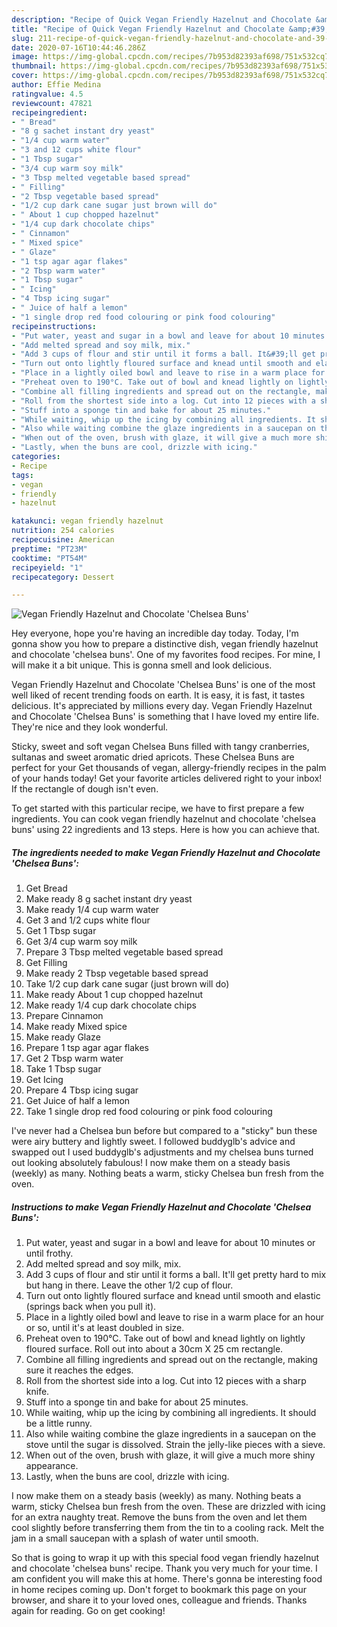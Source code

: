 ```yaml
---
description: "Recipe of Quick Vegan Friendly Hazelnut and Chocolate &amp;#39;Chelsea Buns&amp;#39;"
title: "Recipe of Quick Vegan Friendly Hazelnut and Chocolate &amp;#39;Chelsea Buns&amp;#39;"
slug: 211-recipe-of-quick-vegan-friendly-hazelnut-and-chocolate-and-39-chelsea-buns-and-39
date: 2020-07-16T10:44:46.286Z
image: https://img-global.cpcdn.com/recipes/7b953d82393af698/751x532cq70/vegan-friendly-hazelnut-and-chocolate-chelsea-buns-recipe-main-photo.jpg
thumbnail: https://img-global.cpcdn.com/recipes/7b953d82393af698/751x532cq70/vegan-friendly-hazelnut-and-chocolate-chelsea-buns-recipe-main-photo.jpg
cover: https://img-global.cpcdn.com/recipes/7b953d82393af698/751x532cq70/vegan-friendly-hazelnut-and-chocolate-chelsea-buns-recipe-main-photo.jpg
author: Effie Medina
ratingvalue: 4.5
reviewcount: 47821
recipeingredient:
- " Bread"
- "8 g sachet instant dry yeast"
- "1/4 cup warm water"
- "3 and 12 cups white flour"
- "1 Tbsp sugar"
- "3/4 cup warm soy milk"
- "3 Tbsp melted vegetable based spread"
- " Filling"
- "2 Tbsp vegetable based spread"
- "1/2 cup dark cane sugar just brown will do"
- " About 1 cup chopped hazelnut"
- "1/4 cup dark chocolate chips"
- " Cinnamon"
- " Mixed spice"
- " Glaze"
- "1 tsp agar agar flakes"
- "2 Tbsp warm water"
- "1 Tbsp sugar"
- " Icing"
- "4 Tbsp icing sugar"
- " Juice of half a lemon"
- "1 single drop red food colouring or pink food colouring"
recipeinstructions:
- "Put water, yeast and sugar in a bowl and leave for about 10 minutes or until frothy."
- "Add melted spread and soy milk, mix."
- "Add 3 cups of flour and stir until it forms a ball. It&#39;ll get pretty hard to mix but hang in there. Leave the other 1/2 cup of flour."
- "Turn out onto lightly floured surface and knead until smooth and elastic (springs back when you pull it)."
- "Place in a lightly oiled bowl and leave to rise in a warm place for an hour or so, until it&#39;s at least doubled in size."
- "Preheat oven to 190°C. Take out of bowl and knead lightly on lightly floured surface. Roll out into about a 30cm X 25 cm rectangle."
- "Combine all filling ingredients and spread out on the rectangle, making sure it reaches the edges."
- "Roll from the shortest side into a log. Cut into 12 pieces with a sharp knife."
- "Stuff into a sponge tin and bake for about 25 minutes."
- "While waiting, whip up the icing by combining all ingredients. It should be a little runny."
- "Also while waiting combine the glaze ingredients in a saucepan on the stove until the sugar is dissolved. Strain the jelly-like pieces with a sieve."
- "When out of the oven, brush with glaze, it will give a much more shiny appearance."
- "Lastly, when the buns are cool, drizzle with icing."
categories:
- Recipe
tags:
- vegan
- friendly
- hazelnut

katakunci: vegan friendly hazelnut 
nutrition: 254 calories
recipecuisine: American
preptime: "PT23M"
cooktime: "PT54M"
recipeyield: "1"
recipecategory: Dessert

---
```



![Vegan Friendly Hazelnut and Chocolate &#39;Chelsea Buns&#39;](https://img-global.cpcdn.com/recipes/7b953d82393af698/751x532cq70/vegan-friendly-hazelnut-and-chocolate-chelsea-buns-recipe-main-photo.jpg)

Hey everyone, hope you're having an incredible day today. Today, I'm gonna show you how to prepare a distinctive dish, vegan friendly hazelnut and chocolate &#39;chelsea buns&#39;. One of my favorites food recipes. For mine, I will make it a bit unique. This is gonna smell and look delicious.

Vegan Friendly Hazelnut and Chocolate &#39;Chelsea Buns&#39; is one of the most well liked of recent trending foods on earth. It is easy, it is fast, it tastes delicious. It's appreciated by millions every day. Vegan Friendly Hazelnut and Chocolate &#39;Chelsea Buns&#39; is something that I have loved my entire life. They're nice and they look wonderful.

Sticky, sweet and soft vegan Chelsea Buns filled with tangy cranberries, sultanas and sweet aromatic dried apricots. These Chelsea Buns are perfect for your Get thousands of vegan, allergy-friendly recipes in the palm of your hands today! Get your favorite articles delivered right to your inbox! If the rectangle of dough isn&#39;t even.


To get started with this particular recipe, we have to first prepare a few ingredients. You can cook vegan friendly hazelnut and chocolate &#39;chelsea buns&#39; using 22 ingredients and 13 steps. Here is how you can achieve that.

<!--inarticleads1-->

##### The ingredients needed to make Vegan Friendly Hazelnut and Chocolate &#39;Chelsea Buns&#39;:

1. Get  Bread
1. Make ready 8 g sachet instant dry yeast
1. Make ready 1/4 cup warm water
1. Get 3 and 1/2 cups white flour
1. Get 1 Tbsp sugar
1. Get 3/4 cup warm soy milk
1. Prepare 3 Tbsp melted vegetable based spread
1. Get  Filling
1. Make ready 2 Tbsp vegetable based spread
1. Take 1/2 cup dark cane sugar (just brown will do)
1. Make ready  About 1 cup chopped hazelnut
1. Make ready 1/4 cup dark chocolate chips
1. Prepare  Cinnamon
1. Make ready  Mixed spice
1. Make ready  Glaze
1. Prepare 1 tsp agar agar flakes
1. Get 2 Tbsp warm water
1. Take 1 Tbsp sugar
1. Get  Icing
1. Prepare 4 Tbsp icing sugar
1. Get  Juice of half a lemon
1. Take 1 single drop red food colouring or pink food colouring


I&#39;ve never had a Chelsea bun before but compared to a &#34;sticky&#34; bun these were airy buttery and lightly sweet. I followed buddyglb&#39;s advice and swapped out I used buddyglb&#39;s adjustments and my chelsea buns turned out looking absolutely fabulous! I now make them on a steady basis (weekly) as many. Nothing beats a warm, sticky Chelsea bun fresh from the oven. 

<!--inarticleads2-->

##### Instructions to make Vegan Friendly Hazelnut and Chocolate &#39;Chelsea Buns&#39;:

1. Put water, yeast and sugar in a bowl and leave for about 10 minutes or until frothy.
1. Add melted spread and soy milk, mix.
1. Add 3 cups of flour and stir until it forms a ball. It&#39;ll get pretty hard to mix but hang in there. Leave the other 1/2 cup of flour.
1. Turn out onto lightly floured surface and knead until smooth and elastic (springs back when you pull it).
1. Place in a lightly oiled bowl and leave to rise in a warm place for an hour or so, until it&#39;s at least doubled in size.
1. Preheat oven to 190°C. Take out of bowl and knead lightly on lightly floured surface. Roll out into about a 30cm X 25 cm rectangle.
1. Combine all filling ingredients and spread out on the rectangle, making sure it reaches the edges.
1. Roll from the shortest side into a log. Cut into 12 pieces with a sharp knife.
1. Stuff into a sponge tin and bake for about 25 minutes.
1. While waiting, whip up the icing by combining all ingredients. It should be a little runny.
1. Also while waiting combine the glaze ingredients in a saucepan on the stove until the sugar is dissolved. Strain the jelly-like pieces with a sieve.
1. When out of the oven, brush with glaze, it will give a much more shiny appearance.
1. Lastly, when the buns are cool, drizzle with icing.


I now make them on a steady basis (weekly) as many. Nothing beats a warm, sticky Chelsea bun fresh from the oven. These are drizzled with icing for an extra naughty treat. Remove the buns from the oven and let them cool slightly before transferring them from the tin to a cooling rack. Melt the jam in a small saucepan with a splash of water until smooth. 

So that is going to wrap it up with this special food vegan friendly hazelnut and chocolate &#39;chelsea buns&#39; recipe. Thank you very much for your time. I am confident you will make this at home. There's gonna be interesting food in home recipes coming up. Don't forget to bookmark this page on your browser, and share it to your loved ones, colleague and friends. Thanks again for reading. Go on get cooking!
